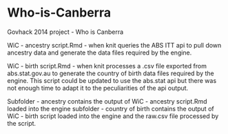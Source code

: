 Who-is-Canberra
===============

Govhack 2014 project - Who is Canberra

WiC - ancestry script.Rmd - when knit queries the ABS ITT api to pull down ancestry data and generate the data files required by the engine.

WiC - birth script.Rmd - when knit processes a .csv file exported from abs.stat.gov.au to generate the country of birth data files required by the engine. This script could be updated to use the abs.stat api but there was not enough time to adapt it to the peculiarities of the api output.

Subfolder - ancestry contains the output of WiC - ancestry script.Rmd loaded into the engine
subfolder - country of birth contains the output of WiC - birth script loaded into the engine and the raw.csv file processed by the script.